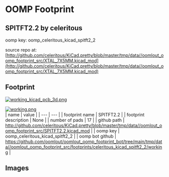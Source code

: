 # OOMP Footprint  
## SPITFT2.2  by celeritous  
  
oomp key: oomp_celeritous_kicad_spitft2_2  
  
source repo at: [http://github.com/celeritous/KiCad.pretty/blob/master/tmp/data//oomlout_oomp_footprint_src/XTAL_7X5MM.kicad_mod](http://github.com/celeritous/KiCad.pretty/blob/master/tmp/data//oomlout_oomp_footprint_src/XTAL_7X5MM.kicad_mod)  
## Footprint  
  
[![working_kicad_pcb_3d.png](working_kicad_pcb_3d_600.png)](working_kicad_pcb_3d.png)  
  
[![working.png](working_600.png)](working.png)  
| name | value | 
| --- | --- | 
| footprint name | SPITFT2.2 | 
| footprint description | None | 
| number of pads | 17 | 
| github path | http://github.com/celeritous/KiCad.pretty/blob/master/tmp/data//oomlout_oomp_footprint_src/SPITFT2.2.kicad_mod | 
| oomp key | oomp_celeritous_kicad_spitft2_2 | 
| oomp bot github | https://github.com/oomlout/oomlout_oomp_footprint_bot/tree/main/tmp/data//oomlout_oomp_footprint_src/footprints/celeritous_kicad_spitft2_2/working | 
## Images  

